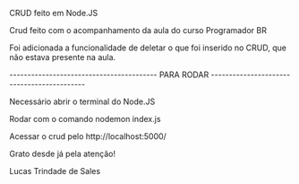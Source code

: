 CRUD feito em Node.JS

Crud feito com o acompanhamento da aula do curso Programador BR

Foi adicionada a funcionalidade de deletar o que foi inserido no CRUD, que não estava presente na aula.

----------------------------------------- PARA RODAR -------------------------------------------

Necessário abrir o terminal do Node.JS

Rodar com o comando nodemon index.js

Acessar o crud pelo http://localhost:5000/

Grato desde já pela atenção!

Lucas Trindade de Sales

